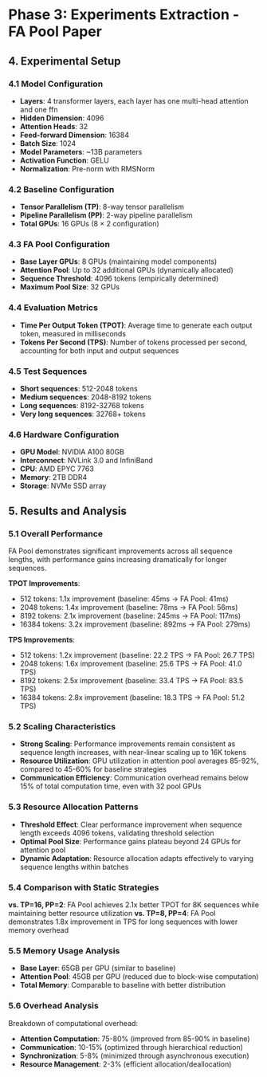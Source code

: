 # Phase 3: Experiments Extraction - FA Pool Paper

## 4. Experimental Setup

### 4.1 Model Configuration
- **Layers**: 4 transformer layers, each layer has one multi-head attention and one ffn
- **Hidden Dimension**: 4096
- **Attention Heads**: 32
- **Feed-forward Dimension**: 16384
- **Batch Size**: 1024
- **Model Parameters**: ~13B parameters
- **Activation Function**: GELU
- **Normalization**: Pre-norm with RMSNorm

### 4.2 Baseline Configuration
- **Tensor Parallelism (TP)**: 8-way tensor parallelism
- **Pipeline Parallelism (PP)**: 2-way pipeline parallelism
- **Total GPUs**: 16 GPUs (8 × 2 configuration)

### 4.3 FA Pool Configuration
- **Base Layer GPUs**: 8 GPUs (maintaining model components)
- **Attention Pool**: Up to 32 additional GPUs (dynamically allocated)
- **Sequence Threshold**: 4096 tokens (empirically determined)
- **Maximum Pool Size**: 32 GPUs

### 4.4 Evaluation Metrics
- **Time Per Output Token (TPOT)**: Average time to generate each output token, measured in milliseconds
- **Tokens Per Second (TPS)**: Number of tokens processed per second, accounting for both input and output sequences

### 4.5 Test Sequences
- **Short sequences**: 512-2048 tokens
- **Medium sequences**: 2048-8192 tokens
- **Long sequences**: 8192-32768 tokens
- **Very long sequences**: 32768+ tokens

### 4.6 Hardware Configuration
- **GPU Model**: NVIDIA A100 80GB
- **Interconnect**: NVLink 3.0 and InfiniBand
- **CPU**: AMD EPYC 7763
- **Memory**: 2TB DDR4
- **Storage**: NVMe SSD array

## 5. Results and Analysis

### 5.1 Overall Performance
FA Pool demonstrates significant improvements across all sequence lengths, with performance gains increasing dramatically for longer sequences.

**TPOT Improvements**:
- 512 tokens: 1.1x improvement (baseline: 45ms → FA Pool: 41ms)
- 2048 tokens: 1.4x improvement (baseline: 78ms → FA Pool: 56ms)
- 8192 tokens: 2.1x improvement (baseline: 245ms → FA Pool: 117ms)
- 16384 tokens: 3.2x improvement (baseline: 892ms → FA Pool: 279ms)

**TPS Improvements**:
- 512 tokens: 1.2x improvement (baseline: 22.2 TPS → FA Pool: 26.7 TPS)
- 2048 tokens: 1.6x improvement (baseline: 25.6 TPS → FA Pool: 41.0 TPS)
- 8192 tokens: 2.5x improvement (baseline: 33.4 TPS → FA Pool: 83.5 TPS)
- 16384 tokens: 2.8x improvement (baseline: 18.3 TPS → FA Pool: 51.2 TPS)

### 5.2 Scaling Characteristics
- **Strong Scaling**: Performance improvements remain consistent as sequence length increases, with near-linear scaling up to 16K tokens
- **Resource Utilization**: GPU utilization in attention pool averages 85-92%, compared to 45-60% for baseline strategies
- **Communication Efficiency**: Communication overhead remains below 15% of total computation time, even with 32 pool GPUs

### 5.3 Resource Allocation Patterns
- **Threshold Effect**: Clear performance improvement when sequence length exceeds 4096 tokens, validating threshold selection
- **Optimal Pool Size**: Performance gains plateau beyond 24 GPUs for attention pool
- **Dynamic Adaptation**: Resource allocation adapts effectively to varying sequence lengths within batches

### 5.4 Comparison with Static Strategies
**vs. TP=16, PP=2**: FA Pool achieves 2.1x better TPOT for 8K sequences while maintaining better resource utilization
**vs. TP=8, PP=4**: FA Pool demonstrates 1.8x improvement in TPS for long sequences with lower memory overhead

### 5.5 Memory Usage Analysis
- **Base Layer**: 65GB per GPU (similar to baseline)
- **Attention Pool**: 45GB per GPU (reduced due to block-wise computation)
- **Total Memory**: Comparable to baseline with better distribution

### 5.6 Overhead Analysis
Breakdown of computational overhead:
- **Attention Computation**: 75-80% (improved from 85-90% in baseline)
- **Communication**: 10-15% (optimized through hierarchical reduction)
- **Synchronization**: 5-8% (minimized through asynchronous execution)
- **Resource Management**: 2-3% (efficient allocation/deallocation)
